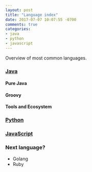 ```yaml
---
layout: post
title: "Language index"
date: 2017-07-07 10:07:55 -0700
comments: true
categories: 
- java
- python
- javascript
---
```


Overview of most common languages.

<!--more-->

### [Java](https://tdongsi.github.io/java/)

#### Pure Java

#### Groovy

#### Tools and Ecosystem

### [Python](https://tdongsi.github.io/python/)

### [JavaScript](https://tdongsi.github.io/javascript/)

### Next language?

* Golang
* Ruby
